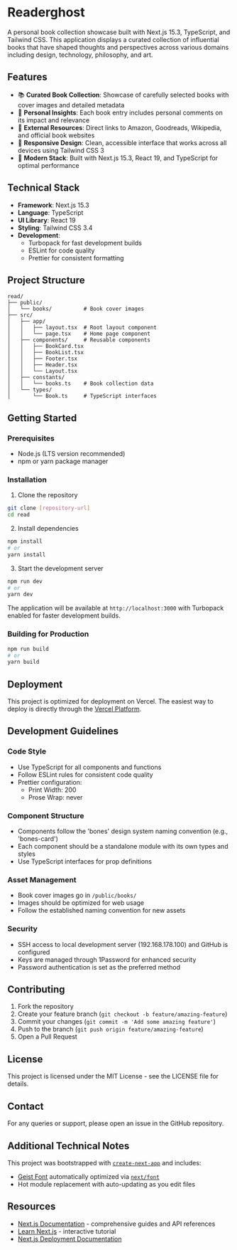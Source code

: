 # Readerghost

A personal book collection showcase built with Next.js 15.3, TypeScript, and Tailwind CSS. This application displays a curated collection of influential books that have shaped thoughts and perspectives across various domains including design, technology, philosophy, and art.

## Features

- 📚 **Curated Book Collection**: Showcase of carefully selected books with cover images and detailed metadata
- 📝 **Personal Insights**: Each book entry includes personal comments on its impact and relevance
- 🔗 **External Resources**: Direct links to Amazon, Goodreads, Wikipedia, and official book websites
- 📱 **Responsive Design**: Clean, accessible interface that works across all devices using Tailwind CSS 3
- 🚀 **Modern Stack**: Built with Next.js 15.3, React 19, and TypeScript for optimal performance

## Technical Stack

- **Framework**: Next.js 15.3
- **Language**: TypeScript
- **UI Library**: React 19
- **Styling**: Tailwind CSS 3.4
- **Development**: 
  - Turbopack for fast development builds
  - ESLint for code quality
  - Prettier for consistent formatting

## Project Structure

```
read/
├── public/
│   └── books/          # Book cover images
├── src/
│   ├── app/
│   │   ├── layout.tsx  # Root layout component
│   │   └── page.tsx    # Home page component
│   ├── components/     # Reusable components
│   │   ├── BookCard.tsx
│   │   ├── BookList.tsx
│   │   ├── Footer.tsx
│   │   ├── Header.tsx
│   │   └── Layout.tsx
│   ├── constants/
│   │   └── books.ts    # Book collection data
│   └── types/
│       └── Book.ts     # TypeScript interfaces
```

## Getting Started

### Prerequisites

- Node.js (LTS version recommended)
- npm or yarn package manager

### Installation

1. Clone the repository
```bash
git clone [repository-url]
cd read
```

2. Install dependencies
```bash
npm install
# or
yarn install
```

3. Start the development server
```bash
npm run dev
# or
yarn dev
```

The application will be available at `http://localhost:3000` with Turbopack enabled for faster development builds.

### Building for Production

```bash
npm run build
# or
yarn build
```

## Deployment

This project is optimized for deployment on Vercel. The easiest way to deploy is directly through the [Vercel Platform](https://vercel.com/new).

## Development Guidelines

### Code Style

- Use TypeScript for all components and functions
- Follow ESLint rules for consistent code quality
- Prettier configuration:
  - Print Width: 200
  - Prose Wrap: never

### Component Structure

- Components follow the 'bones' design system naming convention (e.g., 'bones-card')
- Each component should be a standalone module with its own types and styles
- Use TypeScript interfaces for prop definitions

### Asset Management

- Book cover images go in `/public/books/`
- Images should be optimized for web usage
- Follow the established naming convention for new assets

### Security

- SSH access to local development server (192.168.178.100) and GitHub is configured
- Keys are managed through 1Password for enhanced security
- Password authentication is set as the preferred method

## Contributing

1. Fork the repository
2. Create your feature branch (`git checkout -b feature/amazing-feature`)
3. Commit your changes (`git commit -m 'Add some amazing feature'`)
4. Push to the branch (`git push origin feature/amazing-feature`)
5. Open a Pull Request

## License

This project is licensed under the MIT License - see the LICENSE file for details.

## Contact

For any queries or support, please open an issue in the GitHub repository.

## Additional Technical Notes

This project was bootstrapped with [`create-next-app`](https://nextjs.org/docs/app/api-reference/cli/create-next-app) and includes:

- [Geist Font](https://vercel.com/font) automatically optimized via [`next/font`](https://nextjs.org/docs/app/building-your-application/optimizing/fonts)
- Hot module replacement with auto-updating as you edit files

## Resources

- [Next.js Documentation](https://nextjs.org/docs) - comprehensive guides and API references
- [Learn Next.js](https://nextjs.org/learn) - interactive tutorial
- [Next.js Deployment Documentation](https://nextjs.org/docs/app/building-your-application/deploying)
